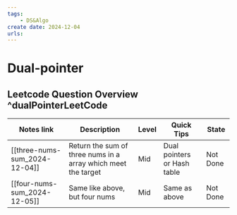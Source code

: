 ```yaml
---
tags:
    - DS&Algo
create date: 2024-12-04
urls:
---
```


# Dual-pointer


## Leetcode Question Overview ^dualPointerLeetCode

| Notes link                    | Description                                                   | Level | Quick Tips                  | State    |
|-------------------------------|---------------------------------------------------------------|-------|-----------------------------|----------|
| [[three-nums-sum_2024-12-04]] | Return the sum of three nums in a array which meet the target | Mid   | Dual pointers or Hash table | Not Done |
| [[four-nums-sum_2024-12-05]]  | Same like above, but four nums                                | Mid   | Same as above               | Not Done |
